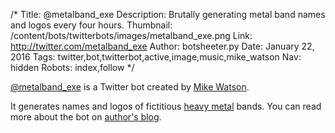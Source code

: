 /*
Title: @metalband_exe
Description: Brutally generating metal band names and logos every four hours.
Thumbnail: /content/bots/twitterbots/images/metalband_exe.png
Link: http://twitter.com/metalband_exe
Author: botsheeter.py
Date: January 22, 2016
Tags: twitter,bot,twitterbot,active,image,music,mike_watson
Nav: hidden
Robots: index,follow
*/

[@metalband_exe](https://twitter.com/metalband_exe) is a Twitter bot created by [Mike Watson](https://twitter.com/mike_watson). 

It generates names and logos of fictitious [heavy metal](https://en.wikipedia.org/wiki/Heavy_metal_music) bands. You can read more about the bot on [author's blog](http://mikewatson.me/bots/metalband_exe).

